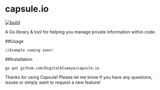 # capsule.io

[![build](https://img.shields.io/badge/construction-in--progress-yellow.svg)](https://github.com/Digitalblueeye/capsule.io)

A Go library &amp; tool for helping you manage private information within code. 

##Usage

```
//Example coming soon!
```

##Installation
```
go get github.com/Digitalblueeye/capsule.io
```

Thanks for using Capsule! Please let me know if you have any questions, issues or simply want to request a new feature!
